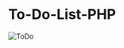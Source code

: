 # To-Do-List-PHP

![ToDo](https://github.com/MuhammadUbaid12/To-Do-List-PHP/assets/119798558/3f69fab2-bfc2-4c8c-8116-24687ba1b504)
